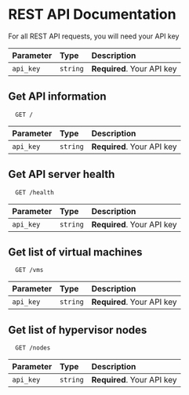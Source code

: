 # REST API Documentation

For all REST API requests, you will need your API key

| Parameter | Type     | Description                |
| :-------- | :------- | :------------------------- |
| `api_key` | `string` | **Required**. Your API key |

## Get API information

```http
  GET /
```

| Parameter | Type     | Description                |
| :-------- | :------- | :------------------------- |
| `api_key` | `string` | **Required**. Your API key |

## Get API server health

```http
  GET /health
```

| Parameter | Type     | Description                |
| :-------- | :------- | :------------------------- |
| `api_key` | `string` | **Required**. Your API key |

## Get list of virtual machines

```http
  GET /vms
```

| Parameter | Type     | Description                |
| :-------- | :------- | :------------------------- |
| `api_key` | `string` | **Required**. Your API key |

## Get list of hypervisor nodes

```http
  GET /nodes
```

| Parameter | Type     | Description                |
| :-------- | :------- | :------------------------- |
| `api_key` | `string` | **Required**. Your API key |